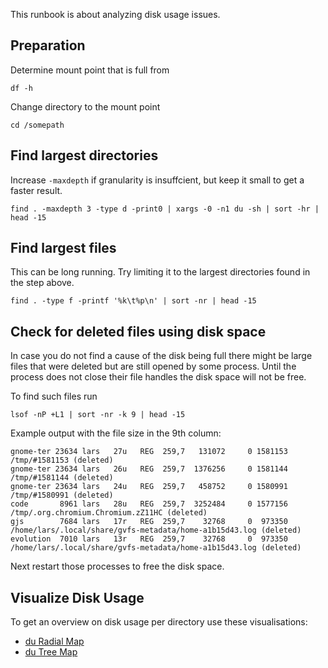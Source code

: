 This runbook is about analyzing disk usage issues.

## Preparation

Determine mount point that is full from

    df -h

Change directory to the mount point

    cd /somepath

## Find largest directories

Increase `-maxdepth` if granularity is insuffcient, but keep it small to get a faster result.

    find . -maxdepth 3 -type d -print0 | xargs -0 -n1 du -sh | sort -hr | head -15

## Find largest files

This can be long running. Try limiting it to the largest directories found
in the step above.

    find . -type f -printf '%k\t%p\n' | sort -nr | head -15

## Check for deleted files using disk space

In case you do not find a cause of the disk being full there might be large files
that were deleted but are still opened by some process. Until the process does not
close their file handles the disk space will not be free. 

To find such files run

    lsof -nP +L1 | sort -nr -k 9 | head -15

Example output with the file size in the 9th column:

    gnome-ter 23634 lars   27u   REG  259,7   131072     0 1581153 /tmp/#1581153 (deleted)
    gnome-ter 23634 lars   26u   REG  259,7  1376256     0 1581144 /tmp/#1581144 (deleted)
    gnome-ter 23634 lars   24u   REG  259,7   458752     0 1580991 /tmp/#1580991 (deleted)
    code       8961 lars   28u   REG  259,7  3252484     0 1577156 /tmp/.org.chromium.Chromium.zZ11HC (deleted)
    gjs        7684 lars   17r   REG  259,7    32768     0  973350 /home/lars/.local/share/gvfs-metadata/home-a1b15d43.log (deleted)
    evolution  7010 lars   13r   REG  259,7    32768     0  973350 /home/lars/.local/share/gvfs-metadata/home-a1b15d43.log (deleted)

Next restart those processes to free the disk space.

## Visualize Disk Usage

To get an overview on disk usage per directory use these visualisations:

- [du Radial Map](https://lzone.de/visual-ops/du+Radial+Map)
- [du Tree Map](https://lzone.de/visual-ops/du+Tree+Map)
